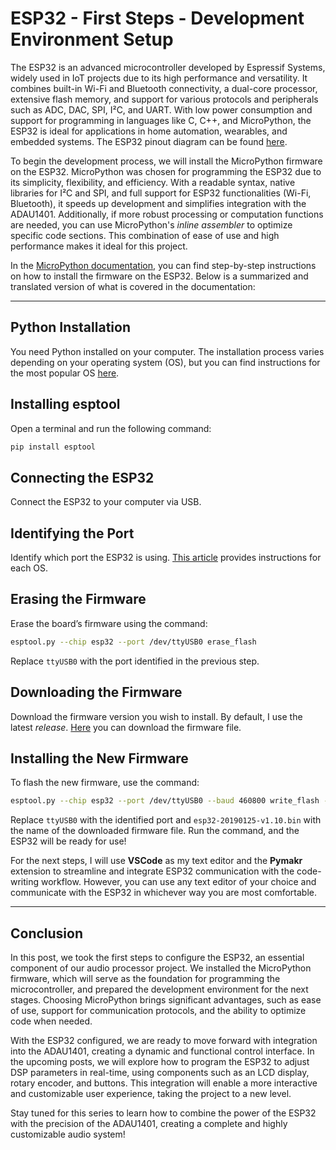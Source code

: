 # ESP32 - First Steps - Development Environment Setup  

The ESP32 is an advanced microcontroller developed by Espressif Systems, widely used in IoT projects due to its high performance and versatility. It combines built-in Wi-Fi and Bluetooth connectivity, a dual-core processor, extensive flash memory, and support for various protocols and peripherals such as ADC, DAC, SPI, I²C, and UART. With low power consumption and support for programming in languages like C, C++, and MicroPython, the ESP32 is ideal for applications in home automation, wearables, and embedded systems. The ESP32 pinout diagram can be found [here](https://www.makerstore.com.au/wp-content/uploads/2024/10/ELEC-ESP32-DEV-MOD-PINOUT.webp).  

To begin the development process, we will install the MicroPython firmware on the ESP32. MicroPython was chosen for programming the ESP32 due to its simplicity, flexibility, and efficiency. With a readable syntax, native libraries for I²C and SPI, and full support for ESP32 functionalities (Wi-Fi, Bluetooth), it speeds up development and simplifies integration with the ADAU1401. Additionally, if more robust processing or computation functions are needed, you can use MicroPython's *inline assembler* to optimize specific code sections. This combination of ease of use and high performance makes it ideal for this project.  

In the [MicroPython documentation](https://docs.micropython.org), you can find step-by-step instructions on how to install the firmware on the ESP32. Below is a summarized and translated version of what is covered in the documentation:  

---

## **Python Installation**  

You need Python installed on your computer. The installation process varies depending on your operating system (OS), but you can find instructions for the most popular OS [here](https://www.python.org/downloads/).  

## **Installing esptool**  

Open a terminal and run the following command:  

```bash
pip install esptool
```  

## **Connecting the ESP32**  

Connect the ESP32 to your computer via USB.  

## **Identifying the Port**  

Identify which port the ESP32 is using. [This article](link_to_article) provides instructions for each OS.  

## **Erasing the Firmware**  

Erase the board’s firmware using the command:  

```bash
esptool.py --chip esp32 --port /dev/ttyUSB0 erase_flash  
```  

Replace `ttyUSB0` with the port identified in the previous step.  

## **Downloading the Firmware**  

Download the firmware version you wish to install. By default, I use the latest *release*. [Here](https://micropython.org/download/esp32/) you can download the firmware file.  

## **Installing the New Firmware**  

To flash the new firmware, use the command:  

```bash
esptool.py --chip esp32 --port /dev/ttyUSB0 --baud 460800 write_flash -z 0x1000 esp32-20190125-v1.10.bin
```  

Replace `ttyUSB0` with the identified port and `esp32-20190125-v1.10.bin` with the name of the downloaded firmware file. Run the command, and the ESP32 will be ready for use!  

For the next steps, I will use **VSCode** as my text editor and the **Pymakr** extension to streamline and integrate ESP32 communication with the code-writing workflow. However, you can use any text editor of your choice and communicate with the ESP32 in whichever way you are most comfortable.  

---

## **Conclusion**  

In this post, we took the first steps to configure the ESP32, an essential component of our audio processor project. We installed the MicroPython firmware, which will serve as the foundation for programming the microcontroller, and prepared the development environment for the next stages. Choosing MicroPython brings significant advantages, such as ease of use, support for communication protocols, and the ability to optimize code when needed.  

With the ESP32 configured, we are ready to move forward with integration into the ADAU1401, creating a dynamic and functional control interface. In the upcoming posts, we will explore how to program the ESP32 to adjust DSP parameters in real-time, using components such as an LCD display, rotary encoder, and buttons. This integration will enable a more interactive and customizable user experience, taking the project to a new level.  

Stay tuned for this series to learn how to combine the power of the ESP32 with the precision of the ADAU1401, creating a complete and highly customizable audio system!  